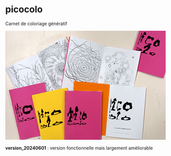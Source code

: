 # picocolo

Carnet de coloriage génératif

![picocolo, carnet de coloriage génératif](./assets/picocolo.jpg)

**version_20240601** : version fonctionnelle mais largement améliorable